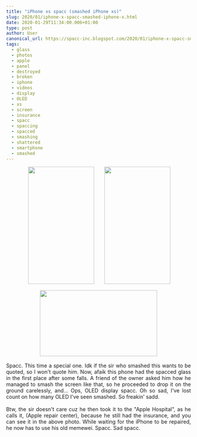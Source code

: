 ```yaml
---
title: "iPhone xs spacc (smashed iPhone xs)"
slug: 2020/01/iphone-x-spacc-smashed-iphone-x.html
date: 2020-01-29T11:34:00.006+01:00
type: post
author: User
canonical_url: https://spacc-inc.blogspot.com/2020/01/iphone-x-spacc-smashed-iphone-x.html
tags: 
  - glass
  - photos
  - apple
  - panel
  - destroyed
  - broken
  - iphone
  - videos
  - display
  - OLED
  - xs
  - screen
  - insurance
  - spacc
  - spaccing
  - spacced
  - smashing
  - shattered
  - smartphone
  - smashed
---
```


<p style="text-align: center;">&nbsp;<a href="https://blogger.googleusercontent.com/img/b/R29vZ2xl/AVvXsEgjR87Bcluaxx-d_caZ-o-gTsNtQ5f2Z4mOY6xpsyqjR8dOf7tbUDJiFjRKFaGvQYGwF8prClNH2Rwi9GKTFki3uYmjGT3z_gWMRtj5DbjfUa-sF68Dch7ZfeFWDEnmY2TCcnh3oxZo3Wia/s1600/IMG_20200125_203305_361.jpg" style="margin-left: 1em; margin-right: 1em; text-align: center;"><img border="0" data-original-height="1280" data-original-width="720" height="320" src="https://blogger.googleusercontent.com/img/b/R29vZ2xl/AVvXsEgjR87Bcluaxx-d_caZ-o-gTsNtQ5f2Z4mOY6xpsyqjR8dOf7tbUDJiFjRKFaGvQYGwF8prClNH2Rwi9GKTFki3uYmjGT3z_gWMRtj5DbjfUa-sF68Dch7ZfeFWDEnmY2TCcnh3oxZo3Wia/s320/IMG_20200125_203305_361.jpg" width="180" /></a><a href="https://blogger.googleusercontent.com/img/b/R29vZ2xl/AVvXsEgemKM5jQimshOdIJcSzTmgrECsCaCde_dUnjJXkq4d1vkhy0_MZxy3YrG0E-5b9c3XPDE4lZ6YHPPS_kpJIDgNCcsIUVKm19lhNn3uuSv2dmb7kffHr1vXVTwDoYhWbL40CDCJmxeGhMYt/s1600/IMG_20200129_111231_395.jpg" style="margin-left: 1em; margin-right: 1em; text-align: center;"><img border="0" data-original-height="1280" data-original-width="720" height="320" src="https://blogger.googleusercontent.com/img/b/R29vZ2xl/AVvXsEgemKM5jQimshOdIJcSzTmgrECsCaCde_dUnjJXkq4d1vkhy0_MZxy3YrG0E-5b9c3XPDE4lZ6YHPPS_kpJIDgNCcsIUVKm19lhNn3uuSv2dmb7kffHr1vXVTwDoYhWbL40CDCJmxeGhMYt/s320/IMG_20200129_111231_395.jpg" width="180" /></a></p><div class="separator" style="clear: both; text-align: center;"><a href="https://blogger.googleusercontent.com/img/b/R29vZ2xl/AVvXsEjUt1vDw1NirGgZkUu1SaTbmTBiqQaz3_Y4jmmsh5m9uP15r9TnwTrVDBW3DqN1FOuPr7pAYr2kenr-rTjLEqZYSNwzJudWUXcazV63CtbFQBhtxs56xXhjbgbbybwMQV3hfcA1StUaomX4/s1600/IMG_20200129_112519_737.jpg" style="margin-left: 1em; margin-right: 1em;"><img border="0" data-original-height="720" data-original-width="1280" height="180" src="https://blogger.googleusercontent.com/img/b/R29vZ2xl/AVvXsEjUt1vDw1NirGgZkUu1SaTbmTBiqQaz3_Y4jmmsh5m9uP15r9TnwTrVDBW3DqN1FOuPr7pAYr2kenr-rTjLEqZYSNwzJudWUXcazV63CtbFQBhtxs56xXhjbgbbybwMQV3hfcA1StUaomX4/s320/IMG_20200129_112519_737.jpg" width="320" /></a></div><br /><div style="text-align: justify;"><span face="Trebuchet MS, sans-serif">Spacc. This time a special one. Idk if the sir who smashed this wants to be quoted, so I won't quote him. Now, afaik this phone had the spacced glass in the first place after some falls. A friend of the owner asked him how he managed to smash the screen like that, so he proceeded to drop it on the ground carelessly, and... Ops, OLED display spacc. Oh so sad, I've lost count on how many OLED I've seen smashed. So freakin' sadd.</span></div><div style="text-align: justify;"><span face="Trebuchet MS, sans-serif"><br /></span></div><div style="text-align: justify;"><span face="Trebuchet MS, sans-serif">Btw, the sir doesn't care cuz he then took it to the "Apple Hospital", as he calls it, (Apple repair center), because he still had the insurance, and you can see it in the above photo. While waiting for the iPhone to be repaired, he now has to use his old memewei. Spacc. Sad spacc.</span></div><div style="text-align: justify;"><span face="Trebuchet MS, sans-serif"><br /></span></div>

